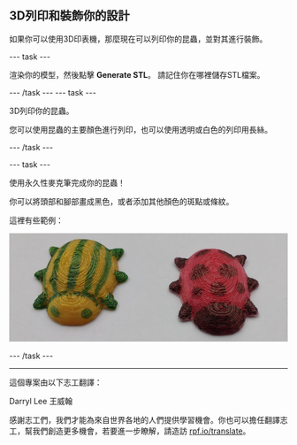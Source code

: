 ## 3D列印和裝飾你的設計

如果你可以使用3D印表機，那麼現在可以列印你的昆蟲，並對其進行裝飾。

--- task ---

渲染你的模型，然後點擊 **Generate STL**。 請記住你在哪裡儲存STL檔案。

--- /task --- --- task ---

3D列印你的昆蟲。

您可以使用昆蟲的主要顏色進行列印，也可以使用透明或白色的列印用長絲。

--- /task ---

--- task ---

使用永久性麥克筆完成你的昆蟲！

你可以將頭部和腳部畫成黑色，或者添加其他顏色的斑點或條紋。

這裡有些範例：

![截圖](images/bug-decorated.png)

--- /task ---

***

這個專案由以下志工翻譯：

Darryl Lee
王威翰

感謝志工們，我們才能為來自世界各地的人們提供學習機會。你也可以擔任翻譯志工，幫我們創造更多機會，若要進一步瞭解，請造訪 [rpf.io/translate](https://rpf.io/translate)。




  
